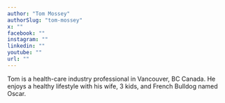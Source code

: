 ```yaml
---
author: "Tom Mossey"
authorSlug: "tom-mossey"
x: ""
facebook: ""
instagram: ""
linkedin: ""
youtube: ""
url: ""
---
```


Tom is a health-care industry professional in Vancouver, BC Canada. He enjoys a healthy lifestyle with his wife, 3 kids, and French Bulldog named Oscar.
